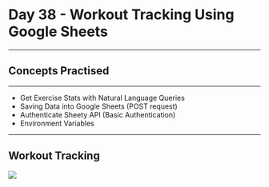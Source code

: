 # Day 38 - Workout Tracking Using Google Sheets
___
## Concepts Practised
___
* Get Exercise Stats with Natural Language Queries
* Saving Data into Google Sheets (POST request)
* Authenticate Sheety API (Basic Authentication)
* Environment Variables
___
## Workout Tracking
![](https://user-images.githubusercontent.com/98851253/156811102-164c20f4-f722-46b6-9a2b-ccdb6eca519e.gif)